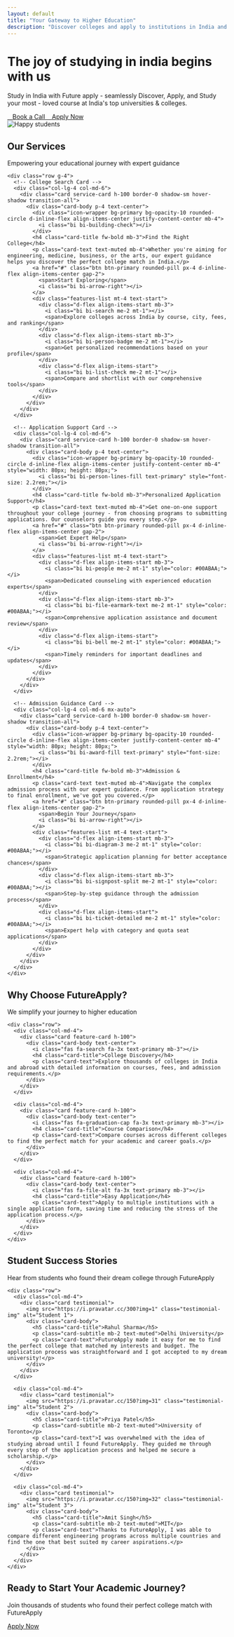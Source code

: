 ```yaml
---
layout: default
title: "Your Gateway to Higher Education"
description: "Discover colleges and apply to institutions in India and abroad with FutureApply"
---
```


<!-- Hero Section -->
<div class="hero-section">
  <div class="container">
    <div class="row align-items-center">
      <div class="col-lg-6 hero-content text-center text-lg-start">
        <h1 class="display-4 fw-bold mb-4">The joy of studying in india begins with us</h1>
        <p class="lead mb-4">Study in India with Future apply - seamlessly Discover, Apply, and Study your most - loved course at India's top universities & colleges.</p>
        <div class="d-flex flex-wrap justify-content-center justify-content-lg-start gap-3">
          <a href="{{ '/contact/' | relative_url }}" class="btn btn-primary btn-lg align-items-center gap-2">
            <i class="bi bi-calendar-check"></i>&nbsp;&nbsp;
            <span>Book a Call</span>
          </a>
          <a href="{{ '/application/' | relative_url }}" class="btn btn-outline-dark btn-lg align-items-center gap-2">
            <i class="bi bi-pencil-square"></i>&nbsp;&nbsp;
            <span>Apply Now</span>
          </a>
        </div>
      </div>
      <div class="col-lg-6 mt-2 mb-2 mt-lg-0 text-center">
        <img src="{{ '/assets/images/cheerful_young_women.jpg' | relative_url }}" alt="Happy students" class="img-fluid hero-image roundedshadow-lg" />
      </div>
    </div>
  </div>
</div>

<!-- Our Services Section -->
<section class="services-section py-5 bg-light">
  <div class="container">
    <div class="text-center mb-5">
      <h2 class="fw-bold">Our Services</h2>
      <p class="lead text-muted">Empowering your educational journey with expert guidance</p>
    </div>
    
    <div class="row g-4">
      <!-- College Search Card -->
      <div class="col-lg-4 col-md-6">
        <div class="card service-card h-100 border-0 shadow-sm hover-shadow transition-all">
          <div class="card-body p-4 text-center">
            <div class="icon-wrapper bg-primary bg-opacity-10 rounded-circle d-inline-flex align-items-center justify-content-center mb-4">
              <i class="bi bi-building-check"></i>
            </div>
            <h4 class="card-title fw-bold mb-3">Find the Right College</h4>
            <p class="card-text text-muted mb-4">Whether you're aiming for engineering, medicine, business, or the arts, our expert guidance helps you discover the perfect college match in India.</p>
            <a href="#" class="btn btn-primary rounded-pill px-4 d-inline-flex align-items-center gap-2">
              <span>Start Exploring</span>
              <i class="bi bi-arrow-right"></i>
            </a>
            <div class="features-list mt-4 text-start">
              <div class="d-flex align-items-start mb-3">
                <i class="bi bi-search me-2 mt-1"></i>
                <span>Explore colleges across India by course, city, fees, and ranking</span>
              </div>
              <div class="d-flex align-items-start mb-3">
                <i class="bi bi-person-badge me-2 mt-1"></i>
                <span>Get personalized recommendations based on your profile</span>
              </div>
              <div class="d-flex align-items-start">
                <i class="bi bi-list-check me-2 mt-1"></i>
                <span>Compare and shortlist with our comprehensive tools</span>
              </div>
            </div>
          </div>
        </div>
      </div>

      <!-- Application Support Card -->
      <div class="col-lg-4 col-md-6">
        <div class="card service-card h-100 border-0 shadow-sm hover-shadow transition-all">
          <div class="card-body p-4 text-center">
            <div class="icon-wrapper bg-primary bg-opacity-10 rounded-circle d-inline-flex align-items-center justify-content-center mb-4" style="width: 80px; height: 80px;">
              <i class="bi bi-person-lines-fill text-primary" style="font-size: 2.2rem;"></i>
            </div>
            <h4 class="card-title fw-bold mb-3">Personalized Application Support</h4>
            <p class="card-text text-muted mb-4">Get one-on-one support throughout your college journey - from choosing programs to submitting applications. Our counselors guide you every step.</p>
            <a href="#" class="btn btn-primary rounded-pill px-4 d-inline-flex align-items-center gap-2">
              <span>Get Expert Help</span>
              <i class="bi bi-arrow-right"></i>
            </a>
            <div class="features-list mt-4 text-start">
              <div class="d-flex align-items-start mb-3">
                <i class="bi bi-people me-2 mt-1" style="color: #00ABAA;"></i>
                <span>Dedicated counseling with experienced education experts</span>
              </div>
              <div class="d-flex align-items-start mb-3">
                <i class="bi bi-file-earmark-text me-2 mt-1" style="color: #00ABAA;"></i>
                <span>Comprehensive application assistance and document review</span>
              </div>
              <div class="d-flex align-items-start">
                <i class="bi bi-bell me-2 mt-1" style="color: #00ABAA;"></i>
                <span>Timely reminders for important deadlines and updates</span>
              </div>
            </div>
          </div>
        </div>
      </div>

      <!-- Admission Guidance Card -->
      <div class="col-lg-4 col-md-6 mx-auto">
        <div class="card service-card h-100 border-0 shadow-sm hover-shadow transition-all">
          <div class="card-body p-4 text-center">
            <div class="icon-wrapper bg-primary bg-opacity-10 rounded-circle d-inline-flex align-items-center justify-content-center mb-4" style="width: 80px; height: 80px;">
              <i class="bi bi-award-fill text-primary" style="font-size: 2.2rem;"></i>
            </div>
            <h4 class="card-title fw-bold mb-3">Admission & Enrollment</h4>
            <p class="card-text text-muted mb-4">Navigate the complex admission process with our expert guidance. From application strategy to final enrollment, we've got you covered.</p>
            <a href="#" class="btn btn-primary rounded-pill px-4 d-inline-flex align-items-center gap-2">
              <span>Begin Your Journey</span>
              <i class="bi bi-arrow-right"></i>
            </a>
            <div class="features-list mt-4 text-start">
              <div class="d-flex align-items-start mb-3">
                <i class="bi bi-diagram-3 me-2 mt-1" style="color: #00ABAA;"></i>
                <span>Strategic application planning for better acceptance chances</span>
              </div>
              <div class="d-flex align-items-start mb-3">
                <i class="bi bi-signpost-split me-2 mt-1" style="color: #00ABAA;"></i>
                <span>Step-by-step guidance through the admission process</span>
              </div>
              <div class="d-flex align-items-start">
                <i class="bi bi-ticket-detailed me-2 mt-1" style="color: #00ABAA;"></i>
                <span>Expert help with category and quota seat applications</span>
              </div>
            </div>
          </div>
        </div>
      </div>
    </div>
  </div>
</section>

<!-- Features Section -->
<section class="py-5">
  <div class="container">
    <div class="text-center mb-5">
      <h2 class="fw-bold">Why Choose FutureApply?</h2>
      <p class="lead text-muted">We simplify your journey to higher education</p>
    </div>
    
    <div class="row">
      <div class="col-md-4">
        <div class="card feature-card h-100">
          <div class="card-body text-center">
            <i class="fas fa-search fa-3x text-primary mb-3"></i>
            <h4 class="card-title">College Discovery</h4>
            <p class="card-text">Explore thousands of colleges in India and abroad with detailed information on courses, fees, and admission requirements.</p>
          </div>
        </div>
      </div>
      
      <div class="col-md-4">
        <div class="card feature-card h-100">
          <div class="card-body text-center">
            <i class="fas fa-graduation-cap fa-3x text-primary mb-3"></i>
            <h4 class="card-title">Course Comparison</h4>
            <p class="card-text">Compare courses across different colleges to find the perfect match for your academic and career goals.</p>
          </div>
        </div>
      </div>
      
      <div class="col-md-4">
        <div class="card feature-card h-100">
          <div class="card-body text-center">
            <i class="fas fa-file-alt fa-3x text-primary mb-3"></i>
            <h4 class="card-title">Easy Application</h4>
            <p class="card-text">Apply to multiple institutions with a single application form, saving time and reducing the stress of the application process.</p>
          </div>
        </div>
      </div>
    </div>
  </div>
</section>

<!-- Testimonials Section -->
<section id="testimonials" class="py-5 bg-light">
  <div class="container">
    <div class="text-center">
      <h2 class="section-title fw-bold">Student Success Stories</h2>
      <p class="section-subtitle">Hear from students who found their dream college through FutureApply</p>
    </div>
    
    <div class="row">
      <div class="col-md-4">
        <div class="card testimonial">
          <img src="https://i.pravatar.cc/300?img=1" class="testimonial-img" alt="Student 1">
          <div class="card-body">
            <h5 class="card-title">Rahul Sharma</h5>
            <p class="card-subtitle mb-2 text-muted">Delhi University</p>
            <p class="card-text">FutureApply made it easy for me to find the perfect college that matched my interests and budget. The application process was straightforward and I got accepted to my dream university!</p>
          </div>
        </div>
      </div>
      
      <div class="col-md-4">
        <div class="card testimonial">
          <img src="https://i.pravatar.cc/150?img=31" class="testimonial-img" alt="Student 2">
          <div class="card-body">
            <h5 class="card-title">Priya Patel</h5>
            <p class="card-subtitle mb-2 text-muted">University of Toronto</p>
            <p class="card-text">I was overwhelmed with the idea of studying abroad until I found FutureApply. They guided me through every step of the application process and helped me secure a scholarship.</p>
          </div>
        </div>
      </div>
      
      <div class="col-md-4">
        <div class="card testimonial">
          <img src="https://i.pravatar.cc/150?img=32" class="testimonial-img" alt="Student 3">
          <div class="card-body">
            <h5 class="card-title">Amit Singh</h5>
            <p class="card-subtitle mb-2 text-muted">MIT</p>
            <p class="card-text">Thanks to FutureApply, I was able to compare different engineering programs across multiple countries and find the one that best suited my career aspirations.</p>
          </div>
        </div>
      </div>
    </div>
  </div>
</section>

<!-- Call to Action -->
<section class="py-5 bg-primary text-white">
  <div class="container text-center">
    <h2 class="fw-bold mb-3">Ready to Start Your Academic Journey?</h2>
    <p class="lead mb-4">Join thousands of students who found their perfect college match with FutureApply</p>
    <a href="{{ '/application/' | relative_url }}" class="btn btn-outline-light btn-lg">Apply Now</a>
  </div>
</section>
